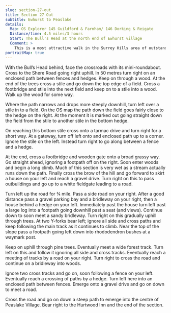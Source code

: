 ```yaml
---
slug: section-27-out
title: Section 27 Out
subtitle: Ewhurst to Peaslake
details:
  Map: OS Explorer 145 Guildford & Farnham/ 146 Dorking & Reigate
  Distance/time: 4.5 miles/3 hours
  Start: The Bull's Head at the north end of Ewhurst village
  Comment: >
    This is a most attractive walk in the Surrey Hills area of outstanding beauty. Most of the paths are easy to follow and there are moments of extensive views. There are several stiles and some very steep climbs so more than the usual time should be allowed for. In wet weather many of the tracks will be extremely muddy. There is a section of walk off Pitch Hill which is very steep and dangerous and should not be attempted by young children or anyone with restricted mobility. Walking poles are recommended. An alternative by road is suggested.
portraitMap: true
---
```

With the Bull’s Head behind, face the crossroads with its mini-roundabout. Cross to the Shere Road going right uphill. In 50 metres turn right on an enclosed path between fences and hedges. Keep on through a wood. At the end of the trees cross a stile and go down the top edge of a field. Cross a footbridge and stile into the next field and keep on to a stile into a wood. Walk up the wood for some way.

Where the path narrows and drops more steeply downhill, turn left over a stile in to a field. On the OS map the path down the field goes fairly close to the hedge on the right. At the moment it is marked out going straight down the field from the stile to another stile in the bottom hedge.

On reaching this bottom stile cross onto a tarmac drive and turn right for a short way. At a gateway, turn off left onto and enclosed path up to a corner. Ignore the stile on the left. Instead turn right to go along between a fence and a hedge.

At the end, cross a footbridge and wooden gate onto a broad grassy way. Go straight ahead, ignoring a footpath off on the right. Soon enter woods and begin a long climb. Much of this section is very wet as a stream actually runs down the path. Finally cross the brow of the hill and go forward to skirt a house on your left and reach a gravel drive. Turn right on this to pass outbuildings and go up to a white fieldgate leading to a road.

Turn left up the road for ¾ mile. Pass a side road on your right. After a good distance pass a gravel parking bay and a bridleway on your right, then a house behind a hedge on your left. Immediately past the house turn left past a large log into a footpath going downhill past a seat (and views). Continue down to soon meet a sandy bridleway. Turn right on this gradually uphill through trees. At two Y-forks bear left; ignore all side and cross paths and keep following the main track as it continues to climb. Near the top of the slope pass a footpath going left down into rhododendron bushes at a waymark post.

Keep on uphill through pine trees. Eventually meet a wide forest track. Turn left on this and follow it ignoring all side and cross tracks. Eventually reach a meeting of tracks by a road on your right. Turn right to cross the road and continue on a bridleway into woods.

Ignore two cross tracks and go on, soon following a fence on your left. Eventually reach a crossing of paths by a hedge. Turn left here into an enclosed path between fences. Emerge onto a gravel drive and go on down to meet a road.

Cross the road and go on down a steep path to emerge into the centre of Peaslake Village. Bear right to the Hurtwood Inn and the end of the section.

